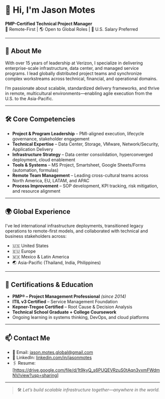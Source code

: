 # 👋 Hi, I'm Jason Motes

**PMP-Certified Technical Project Manager**  
📍 Remote-First | 🌎 Open to Global Roles | 💼 U.S. Salary Preferred

---

## 🧭 About Me

With over 15 years of leadership at Verizon, I specialize in delivering enterprise-scale infrastructure, data center, and managed service programs. I lead globally distributed project teams and synchronize complex workstreams across technical, financial, and operational domains. 

I’m passionate about scalable, standardized delivery frameworks, and thrive in remote, multicultural environments—enabling agile execution from the U.S. to the Asia-Pacific.

---

## 🛠️ Core Competencies

- **Project & Program Leadership** – PMI-aligned execution, lifecycle governance, stakeholder engagement  
- **Technical Expertise** – Data Center, Storage, VMware, Network/Security, Application Delivery  
- **Infrastructure Strategy** – Data center consolidation, hyperconverged deployment, cloud enablement  
- **Tools & Systems** – MS Project, Smartsheet, Google Sheets/Forms (automation, formulas)  
- **Remote Team Management** – Leading cross-cultural teams across North America, EU, LATAM, and APAC  
- **Process Improvement** – SOP development, KPI tracking, risk mitigation, and resource alignment  

---

## 🌍 Global Experience

I've led international infrastructure deployments, transitioned legacy operations to remote-first models, and collaborated with technical and business stakeholders across:

- 🇺🇸 United States  
- 🇪🇺 Europe  
- 🇲🇽 Mexico & Latin America  
- 🌏 Asia-Pacific (Thailand, India, Philippines)  

---

## 🧩 Certifications & Education

- **PMP® – Project Management Professional** *(since 2014)*  
- **ITIL v3 Certified** – Service Management Foundation  
- **Kepner-Tregoe Certified** – Root Cause & Decision Analysis  
- **Technical School Graduate + College Coursework**  
- Ongoing learning in systems thinking, DevOps, and cloud platforms

---

## 📫 Contact Me

- 📧 Email: [jason.motes.global@gmail.com](mailto:jason..motes.global@gmail.com)  
- 🔗 LinkedIn: [linkedin.com/in/jasonmotes](https://linkedin.com/in/jasonmotes)  
- 🖇️ Resume: [https://drive.google.com/file/d/1t9kyQ_s6PUQEVRzuS0tAqn3vxmFWdmNV/view?usp=sharing]  

---

> 🛠 *Let’s build scalable infrastructure together—anywhere in the world.*
